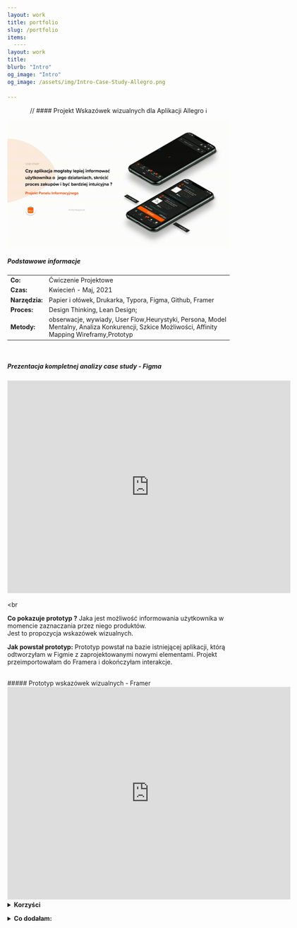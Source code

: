 ```yaml
---
layout: work
title: portfolio
slug: /portfolio
items:
  ----
layout: work
title: 
blurb: "Intro"
og_image: "Intro"
og_image: /assets/img/Intro-Case-Study-Allegro.png
      
---   
```

<p align="center">
    // #### Projekt Wskazówek wizualnych dla Aplikacji Allegro  ℹ️ 
</p>



<img src="https://raw.githubusercontent.com/AnitakasperekUX/AnitakasperekUX.github.io/main/assets/img/intro.gif">
  
  
##### Podstawowe informacje    


|                 |                                                              |
| :-------------- | ------------------------------------------------------------ |
| **Co:**         | Ćwiczenie Projektowe                                         |
| **Czas:**       | Kwiecień - Maj, 2021                                         |
| **Narzędzia:**  | Papier i ołówek, Drukarka, Typora, Figma, Github, Framer     |
| **Proces:**     | Design Thinking, Lean Design;                                |
| **Metody:**     | obserwacje, wywiady, User Flow,Heurystyki, Persona, Model Mentalny, Analiza Konkurencji, Szkice Możliwości, Affinity Mapping Wireframy,Prototyp |






<br>

##### Prezentacja kompletnej analizy case study - Figma 
<iframe style="border: 1px solid rgba(0, 0, 0, 0.1);" width="640" height="480" src="https://www.figma.com/embed?embed_host=share&url=https%3A%2F%2Fwww.figma.com%2Fproto%2Fv5nNqOrr7sCerWJbVeQzbk%2FProces-Case-Study%3Fnode-id%3D382%253A2806%26viewport%3D299%252C327%252C0.03351299837231636%26scaling%3Dscale-down%26page-id%3D381%253A1" allowfullscreen></iframe>

<br

<b>Co pokazuje prototyp ?</b>
Jaka jest możliwość informowania użytkownika w momencie zaznaczania przez niego produktów. <br> 
Jest to propozycja wskazówek wizualnych.

<b>Jak powstał prototyp:</b> 
Prototyp powstał na bazie istniejącej aplikacji, którą odtworzyłam w Figmie z zaprojektowanymi nowymi elementami. Projekt przeimportowałam do Framera i dokończyłam interakcje.

<br>
##### Prototyp wskazówek wizualnych - Framer 

<iframe style="border: 1px solid rgba(0, 0, 0, 0.1)" width="640" height="480" src="https://framer.com/embed/Aplikacja-Allegro--nLpeYBWMzKAC0WOM3iV5/jVLHmIuWFpLtIeJhqjv1O7-5%3A2430jrrgncicoig" allowfullscreen></iframe>


<details><summary><b>Korzyści</b></summary> 

Taki sposób, może potencjalnie obniżyć ilość błędów, zapobiec negatywnym odczuciom użytkownika i wzbudzić większe zaufanie, przyspieszyć konwersję, dać użytkownikowi kontrolę. <br></details>

<details><summary><b>Co dodałam:</b></summary>
Skrócenie menu do 1 funkcji <br>
Zsumowana ilość zaznaczonych produktów<br>
Możliwość zaznaczenia i odznaczenia wszystkich produktów w koszyku <br>
Powiększenie Przycisku "Do Kasy" <br>
Status pokazujący  zaznaczone i podliczone  produkty z Koszyka 
<br></details>








